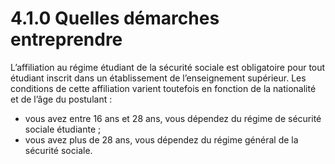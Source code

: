 # 4.1.0 Quelles démarches entreprendre

L’affiliation au régime étudiant de la sécurité sociale est obligatoire pour tout étudiant inscrit
dans un établissement de l’enseignement supérieur. Les conditions de cette affiliation varient
toutefois en fonction de la nationalité et de l’âge du postulant :

- vous avez entre 16 ans et 28 ans, vous dépendez du régime de sécurité sociale étudiante ;
- vous avez plus de 28 ans, vous dépendez du régime général de la sécurité sociale.
